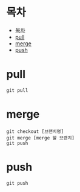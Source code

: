# 목차
- [목차](#목차)
- [pull](#pull)
- [merge](#merge)
- [push](#push)

# pull
```
git pull
```

# merge
```
git checkout [브랜치명] 
git merge [merge 할 브랜치]
git push
```

# push

```
git push
```